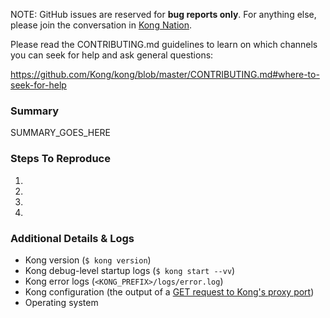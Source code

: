 NOTE: GitHub issues are reserved for **bug reports only**. For anything else, please
join the conversation in [Kong Nation](https://discuss.konghq.com/).

Please read the CONTRIBUTING.md guidelines to learn on which channels you can
seek for help and ask general questions:

https://github.com/Kong/kong/blob/master/CONTRIBUTING.md#where-to-seek-for-help

### Summary

SUMMARY_GOES_HERE

### Steps To Reproduce

1.
2.
3.
4.

### Additional Details & Logs

- Kong version (`$ kong version`)
- Kong debug-level startup logs (`$ kong start --vv`)
- Kong error logs (`<KONG_PREFIX>/logs/error.log`)
- Kong configuration (the output of a [GET request to Kong's proxy port](https://getkong.org/docs/0.13.x/admin-api/#endpoint))
- Operating system
